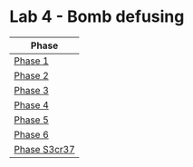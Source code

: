 # Lab 4 - Bomb defusing

| **Phase** |
|---|
| [Phase 1](https://github.com/datthinh1801/NT209.L21.ANTN.Group_1/tree/main/Lab%204/Phase%201)|
| [Phase 2](https://github.com/datthinh1801/NT209.L21.ANTN.Group_1/tree/main/Lab%204/Phase%202)|
| [Phase 3](https://github.com/datthinh1801/NT209.L21.ANTN.Group_1/tree/main/Lab%204/Phase%203)|
| [Phase 4](https://github.com/datthinh1801/NT209.L21.ANTN.Group_1/tree/main/Lab%204/Phase%204)|
| [Phase 5](https://github.com/datthinh1801/NT209.L21.ANTN.Group_1/tree/main/Lab%204/Phase%205)|
| [Phase 6](https://github.com/datthinh1801/NT209.L21.ANTN.Group_1/tree/main/Lab%204/Phase%206)|
| [Phase S3cr37](https://github.com/datthinh1801/NT209.L21.ANTN.Group_1/tree/main/Lab%204/Phase%20Secret)|
